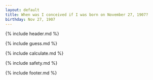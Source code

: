 ```yaml
---
layout: default
title: When was I conceived if I was born on November 27, 1907?
birthday: Nov 27, 1907
---
```


{% include header.md %}

{% include guess.md %}

{% include calculate.md %}

{% include safety.md %}

{% include footer.md %}



